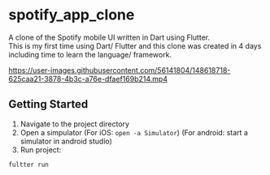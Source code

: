 # spotify_app_clone

A clone of the Spotify mobile UI written in Dart using Flutter.\
This is my first time using Dart/ Flutter and this clone was created in 4 days including time to learn the language/ framework.


https://user-images.githubusercontent.com/56141804/148618718-625caa21-3878-4b3c-a76e-dfaef169b214.mp4

## Getting Started
1) Navigate to the project directory
2) Open a simpulator (For iOS: ```open -a Simulator```)
(For android: start a simulator in android studio)
3) Run project:
 ```
 fultter run 
 ```

